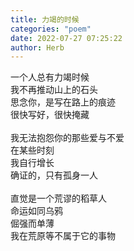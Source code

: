 ```yaml
---
title: 力竭的时候
categories: "poem"
date: 2022-07-27 07:25:22
author: Herb
---
```


一个人总有力竭时候\
我不再推动山上的石头\
思念你，是写在路上的痕迹\
很快写好，很快掩藏\
\
我无法抱怨你的那些爱与不爱\
在某些时刻\
我自行增长\
确证的，只有孤身一人\
\
直觉是一个荒谬的稻草人\
命运如同乌鸦\
倔强而单薄\
我在荒原等不属于它的事物  
